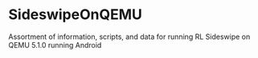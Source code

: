 # SideswipeOnQEMU
Assortment of information, scripts, and data for running RL Sideswipe on QEMU 5.1.0 running Android
